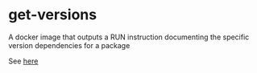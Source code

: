 # get-versions
A docker image that outputs a RUN instruction documenting the specific version dependencies for a package

See [here](https://zwischenzugs.wordpress.com/2015/02/21/fight-docker-package-drift/)


